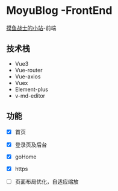 # MoyuBlog -FrontEnd
[摸鱼战士的小站](http://moyusoldier.cloud)-前端


## 技术栈
- Vue3
- Vue-router
- Vue-axios
- Vuex
- Element-plus
- v-md-editor

## 功能
- [x] 首页
- [x] 登录页及后台
- [x] goHome
- [x] https
- [ ] 页面布局优化，自适应缩放






